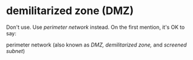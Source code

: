 # demilitarized zone (DMZ)

Don't use. Use *perimeter network* instead. On the first mention, it's OK to say:

perimeter network (also known as *DMZ, demilitarized zone,* and *screened subnet*)
